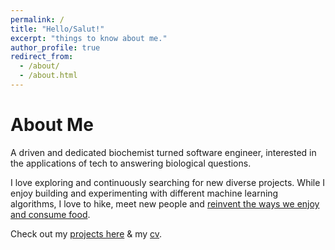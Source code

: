 ```yaml
---
permalink: /
title: "Hello/Salut!"
excerpt: "things to know about me."
author_profile: true
redirect_from: 
  - /about/
  - /about.html
---
```


# About Me

A driven and dedicated biochemist turned software engineer, interested in the applications of tech to answering biological questions. 

I love exploring and continuously searching for new diverse projects. While I enjoy building and experimenting with different machine learning algorithms, I love to hike, meet new people and [reinvent the ways we enjoy and consume food](https://kristy-mualim.squarespace.com).

Check out my [projects here](https://kmualim.github.io/publications/) & my [cv](https://kmualim.github.io/cv). 




 





